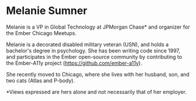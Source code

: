 # Melanie Sumner

Melanie is a VP in Global Technology at JPMorgan Chase* and organizer for the Ember Chicago Meetups.  

Melanie is a decorated disabled military veteran (USN), and holds a bachelor's degree in psychology.  She has been writing code since 1997, and participates in the Ember open-source community by contributing to the Ember-A11y project (https://github.com/ember-a11y).  

She recently moved to Chicago, where she lives with her husband, son, and two cats (Atlas and P-body). 

*Views expressed are hers alone and not necessarily that of her employer. 
